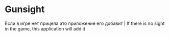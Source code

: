 # Gunsight
Если в игре нет прицела это приложение его добавит | If there is no sight in the game, this application will add it
